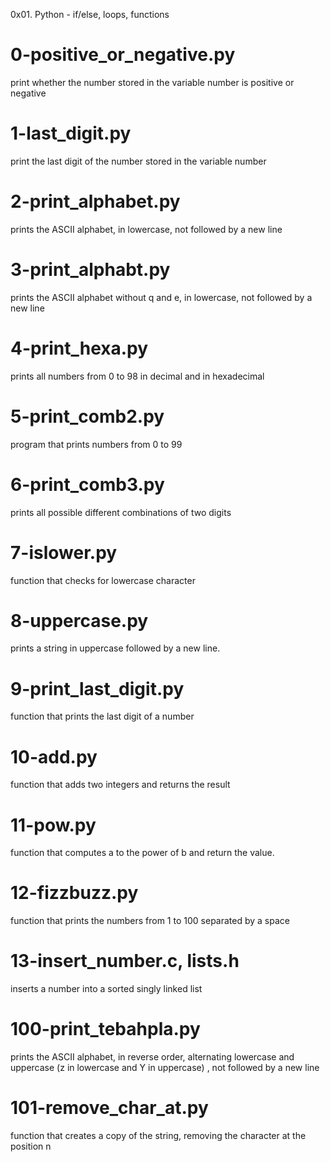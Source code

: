 0x01. Python - if/else, loops, functions

# 0-positive_or_negative.py
print whether the number stored in the variable number is positive or negative

# 1-last_digit.py
print the last digit of the number stored in the variable number

# 2-print_alphabet.py
prints the ASCII alphabet, in lowercase, not followed by a new line

# 3-print_alphabt.py
prints the ASCII alphabet without q and e, in lowercase, not followed by a new line

# 4-print_hexa.py
prints all numbers from 0 to 98 in decimal and in hexadecimal

# 5-print_comb2.py
program that prints numbers from 0 to 99

# 6-print_comb3.py
prints all possible different combinations of two digits

# 7-islower.py
function that checks for lowercase character

# 8-uppercase.py
prints a string in uppercase followed by a new line.

# 9-print_last_digit.py
function that prints the last digit of a number

# 10-add.py
function that adds two integers and returns the result

# 11-pow.py
function that computes a to the power of b and return the value.

# 12-fizzbuzz.py
function that prints the numbers from 1 to 100 separated by a space

# 13-insert_number.c, lists.h
inserts a number into a sorted singly linked list

# 100-print_tebahpla.py
prints the ASCII alphabet, in reverse order, alternating lowercase and uppercase (z in lowercase and Y in uppercase) , not followed by a new line

# 101-remove_char_at.py
function that creates a copy of the string, removing the character at the position n
